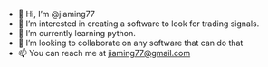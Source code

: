 - 👋 Hi, I’m @jiaming77
- 👀 I’m interested in creating a software to look for trading signals.
- 🌱 I’m currently learning python.
- 💞️ I’m looking to collaborate on any software that can do that
- 📫 You can reach me at jiaming77@gmail.com 

<!---
jiaming77/jiaming77 is a ✨ special ✨ repository because its `README.md` (this file) appears on your GitHub profile.
You can click the Preview link to take a look at your changes.
--->
